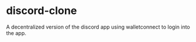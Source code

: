 # discord-clone

A decentralized version of the discord app using walletconnect to login into the app.
